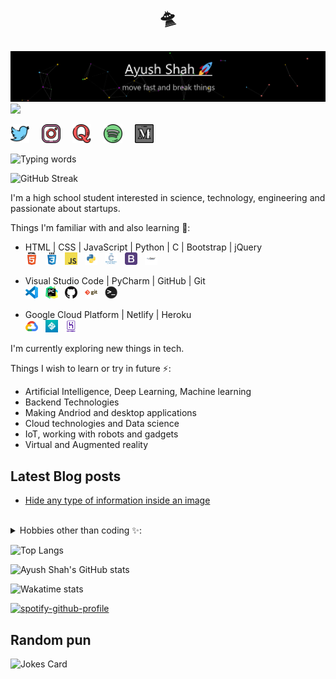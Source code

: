 # <p align="center">🛸</p>
![banner gif](/assets/profile-banner.gif)
![](https://komarev.com/ghpvc/?username=AyushShahh&color=dc143c)
<p align="left">
<a href="https://twitter.com/ayushshah__" target="_blank" rel="noopener noreferrer"><img src="assets/png/twitter.png" height="30"/></a>  
&nbsp;&nbsp;&nbsp; <a href="https://www.instagram.com/ayushshah__/" target="_blank" rel="noopener noreferrer"><img src="assets/png/instagram.png" height="30"/></a>
&nbsp;&nbsp;&nbsp; <a href="https://www.quora.com/profile/Ayush-Shah-133/" target="_blank" rel="noopener noreferrer"><img src="assets/png/quora.png" height="30"/></a>
&nbsp;&nbsp;&nbsp; <a href="https://open.spotify.com/user/mkxf4wwjr521oe9hjrvjbm4f6" target="_blank" rel="noopener noreferrer"><img src="assets/png/spotify.png" height="30"/></a>
&nbsp;&nbsp;&nbsp; <a href="https://ayush-shah.medium.com" target="_blank" rel="noopener noreferrer"><img src="assets/png/medium.png" height="30"/></a>
</p>
  
![Typing words](https://readme-typing-svg.herokuapp.com?font=Oswald&color=FF9F00&size=25&lines=Student;Techie;Amateur+programmer;Geek;Tinkerer;Aspiring+polymath;Wannabe+Entrepreneur;To+be+Billionaire+%26+Philiantropist;Thinking+out+of+the+box)

![GitHub Streak](https://github-readme-streak-stats.herokuapp.com/?user=AyushShahh&theme=highcontrast&hide_border=true)

I'm a high school student interested in science, technology, engineering and passionate about startups.

Things I'm familiar with and also learning 🌱:
- HTML | CSS | JavaScript | Python | C | Bootstrap | jQuery<br>
<a href="https://developer.mozilla.org/en-US/docs/Web/HTML" target="_blank" rel="noopener noreferrer"><img height="20" src="https://raw.githubusercontent.com/github/explore/80688e429a7d4ef2fca1e82350fe8e3517d3494d/topics/html/html.png"></a>&nbsp;&nbsp;
<a href="https://developer.mozilla.org/en-US/docs/Web/CSS" target="_blank" rel="noopener noreferrer"><img height="20" src="https://raw.githubusercontent.com/github/explore/80688e429a7d4ef2fca1e82350fe8e3517d3494d/topics/css/css.png"></a>&nbsp;&nbsp;
<a href="https://developer.mozilla.org/en-US/docs/Web/JavaScript" target="_blank" rel="noopener noreferrer"><img height="20" src="https://raw.githubusercontent.com/github/explore/80688e429a7d4ef2fca1e82350fe8e3517d3494d/topics/javascript/javascript.png"></a>&nbsp;&nbsp;
<a href="https://www.python.org/" target="_blank" rel="noopener noreferrer"><img height="20" src="https://raw.githubusercontent.com/github/explore/80688e429a7d4ef2fca1e82350fe8e3517d3494d/topics/python/python.png"></a>&nbsp;&nbsp;
<a href="https://en.wikipedia.org/wiki/C_(programming_language)" target="_blank" rel="noopener noreferrer"><img height="20" src="https://raw.githubusercontent.com/github/explore/f3e22f0dca2be955676bc70d6214b95b13354ee8/topics/c/c.png"></a>&nbsp;&nbsp;
<a href="https://getbootstrap.com/" target="_blank" rel="noopener noreferrer"><img height="20" src="https://raw.githubusercontent.com/github/explore/80688e429a7d4ef2fca1e82350fe8e3517d3494d/topics/bootstrap/bootstrap.png"></a>&nbsp;&nbsp;
<a href="https://jquery.com/" target="_blank" rel="noopener noreferrer"><img height="20" src="https://raw.githubusercontent.com/github/explore/80688e429a7d4ef2fca1e82350fe8e3517d3494d/topics/jquery/jquery.png"></a>

- Visual Studio Code | PyCharm | GitHub | Git<br>
<a href="https://code.visualstudio.com/docs" target="_blank" rel="noopener noreferrer"><img height="20" src="https://raw.githubusercontent.com/github/explore/bbd48b997e8d0bef63f676eca4da5e1f76487b56/topics/visual-studio-code/visual-studio-code.png"></a>&nbsp;&nbsp;
<a href="https://www.jetbrains.com/pycharm/" target="_blank" rel="noopener noreferrer"><img height="20" src="https://raw.githubusercontent.com/github/explore/d8574c7bce27faa27fb879bca56dfe351ee66efd/topics/pycharm/pycharm.png"></a>&nbsp;&nbsp;
<a href="https://github.com/about" target="_blank" rel="noopener noreferrer"><img height="20" src="https://raw.githubusercontent.com/github/explore/78df643247d429f6cc873026c0622819ad797942/topics/github/github.png"></a>&nbsp;&nbsp;
<a href="https://git-scm.com/" target="_blank" rel="noopener noreferrer"><img height="20" src="https://raw.githubusercontent.com/github/explore/80688e429a7d4ef2fca1e82350fe8e3517d3494d/topics/git/git.png"></a>&nbsp;&nbsp;
<a href="https://en.wikipedia.org/wiki/Command-line_interface" target="_blank" rel="noopener noreferrer"><img height="20" src="https://raw.githubusercontent.com/github/explore/d92924b1d925bb134e308bd29c9de6c302ed3beb/topics/terminal/terminal.png"></a>

- Google Cloud Platform | Netlify | Heroku<br>
<a href="https://cloud.google.com/" target="_blank" rel="noopener noreferrer"><img height="20" src="https://raw.githubusercontent.com/github/explore/08e8077e6cd7375c007c6fd6ac8cced5d7738494/topics/google-cloud/google-cloud.png"></a>&nbsp;&nbsp;
<a href="https://www.netlify.com/" target="_blank" rel="noopener noreferrer"><img height="20" src="https://raw.githubusercontent.com/github/explore/f23f0ddbe494d51a2a8543f46bbe3ede37e5c609/topics/netlify/netlify.png"></a>&nbsp;&nbsp;
<a href="https://www.heroku.com/" target="_blank" rel="noopener noreferrer"><img height="20" src="https://raw.githubusercontent.com/github/explore/cb661bc288627f05a5ac4187b00495fd8048c9fa/topics/heroku/heroku.png"></a>

I'm currently exploring new things in tech.

Things I wish to learn or try in future ⚡:
- Artificial Intelligence, Deep Learning, Machine learning
- Backend Technologies
- Making Andriod and desktop applications
- Cloud technologies and Data science
- IoT, working with robots and gadgets
- Virtual and Augmented reality

## Latest Blog posts
<!-- BLOG-POST-LIST:START -->
- [Hide any type of information inside an image](https://ayush-shah.medium.com/hide-any-type-of-information-inside-an-image-on-your-computer-7e2ce715515b?source=rss-492ffe5f5baa------2)
<!-- BLOG-POST-LIST:END -->
<br>

<details>
<summary>Hobbies other than coding ✨:</summary>

- Studying (because I'm in high school)
- Astronomy 🌌🔭
- Playing piano 🎹
- Football ⚽️🥅
- Watching movies and playing video games 🎮
- Writing ✍ and Reading
- Surf on internet 🌐
- Doing random stuff 💬
- Brainstorming ideas or something 💡💭
- Learning new things 🔰
- etc.
</details>

<p align="center">

![Top Langs](https://github-readme-stats.vercel.app/api/top-langs/?username=AyushShahh&langs_count=10&layout=compact&theme=vision-friendly-dark&bg_color=70,000000,000000,000000,000000,000000,130F40&hide_border=true)

![Ayush Shah's GitHub stats](https://github-readme-stats.vercel.app/api?username=AyushShahh&show_icons=true&include_all_commits=false&count_private=True&theme=vision-friendly-dark&bg_color=0,000000,000000,130F40&hide_border=true)
</p>

![Wakatime stats](https://github-readme-stats.vercel.app/api/wakatime?username=ayushshah&layout=compact&hide=Text&theme=vision-friendly-dark&custom_title=Development%20in%20last%207%20days&bg_color=70,000000,000000,000000,000000,000000,130F40&hide_border=true)

[![spotify-github-profile](https://spotify-github-profile.vercel.app/api/view?uid=mkxf4wwjr521oe9hjrvjbm4f6&cover_image=true&theme=default)](https://spotify-github-profile.vercel.app/api/view?uid=mkxf4wwjr521oe9hjrvjbm4f6&redirect=true)

## Random pun
![Jokes Card](https://readme-jokes.vercel.app/api)

<!--
**AyushShahh/AyushShahh** is a ✨ _special_ ✨ repository because its `README.md` (this file) appears on your GitHub profile.

Here are some ideas to get you started:

- 🔭 I’m currently working on ...
- 🌱 I’m currently learning ...
- 👯 I’m looking to collaborate on ...
- 🤔 I’m looking for help with ...
- 💬 Ask me about ...
- 📫 How to reach me: ...
- 😄 Pronouns: ...
- ⚡ Fun fact: ...
-->
